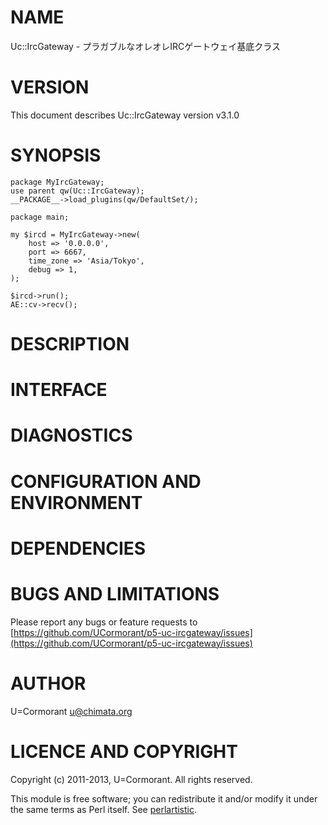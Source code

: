 # NAME

Uc::IrcGateway - プラガブルなオレオレIRCゲートウェイ基底クラス



# VERSION

This document describes Uc::IrcGateway version v3.1.0



# SYNOPSIS

    package MyIrcGateway;
    use parent qw(Uc::IrcGateway);
    __PACKAGE__->load_plugins(qw/DefaultSet/);

    package main;

    my $ircd = MyIrcGateway->new(
        host => '0.0.0.0',
        port => 6667,
        time_zone => 'Asia/Tokyo',
        debug => 1,
    );

    $ircd->run();
    AE::cv->recv();



# DESCRIPTION



# INTERFACE



# DIAGNOSTICS



# CONFIGURATION AND ENVIRONMENT



# DEPENDENCIES



# BUGS AND LIMITATIONS

Please report any bugs or feature requests to
[https://github.com/UCormorant/p5-uc-ircgateway/issues](https://github.com/UCormorant/p5-uc-ircgateway/issues)



# AUTHOR

U=Cormorant <u@chimata.org>



# LICENCE AND COPYRIGHT

Copyright (c) 2011-2013, U=Cormorant. All rights reserved.

This module is free software; you can redistribute it and/or
modify it under the same terms as Perl itself. See [perlartistic](http://search.cpan.org/perldoc?perlartistic).
